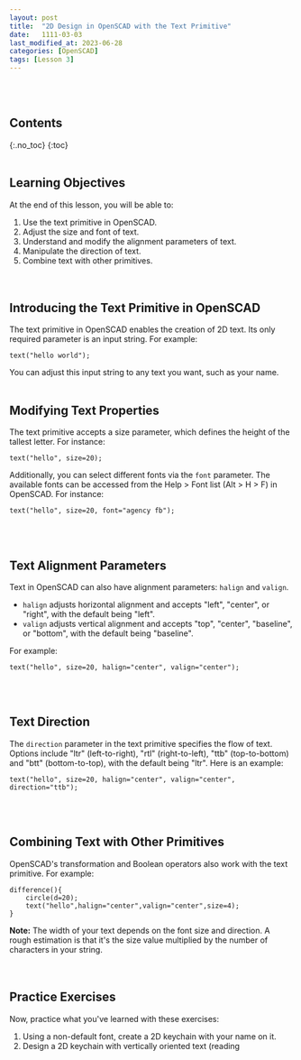 ```yaml
---
layout: post
title:  "2D Design in OpenSCAD with the Text Primitive"
date:   1111-03-03
last_modified_at: 2023-06-28
categories: [OpenSCAD]
tags: [Lesson 3]
---
```


<br><br>

## Contents
{:.no_toc}
{:toc}
<br><br>

## Learning Objectives
At the end of this lesson, you will be able to:
1. Use the text primitive in OpenSCAD.
2. Adjust the size and font of text.
3. Understand and modify the alignment parameters of text.
4. Manipulate the direction of text.
5. Combine text with other primitives.
<br><br><br>

## Introducing the Text Primitive in OpenSCAD
The text primitive in OpenSCAD enables the creation of 2D text. Its only required parameter is an input string. For example:

```OpenSCAD
text("hello world");
```

You can adjust this input string to any text you want, such as your name.
<br><br>

## Modifying Text Properties
The text primitive accepts a size parameter, which defines the height of the tallest letter. For instance:

```OpenSCAD
text("hello", size=20);
```

Additionally, you can select different fonts via the `font` parameter. The available fonts can be accessed from the Help > Font list (Alt > H > F) in OpenSCAD. For instance:

```OpenSCAD
text("hello", size=20, font="agency fb");
```
<br><br>

## Text Alignment Parameters
Text in OpenSCAD can also have alignment parameters: `halign` and `valign`. 

- `halign` adjusts horizontal alignment and accepts "left", "center", or "right", with the default being "left".
- `valign` adjusts vertical alignment and accepts "top", "center", "baseline", or "bottom", with the default being "baseline".

For example:

```OpenSCAD
text("hello", size=20, halign="center", valign="center");
```
<br><br>

## Text Direction
The `direction` parameter in the text primitive specifies the flow of text. Options include "ltr" (left-to-right), "rtl" (right-to-left), "ttb" (top-to-bottom) and "btt" (bottom-to-top), with the default being "ltr". Here is an example:

```OpenSCAD
text("hello", size=20, halign="center", valign="center", direction="ttb");
```
<br><br>

## Combining Text with Other Primitives
OpenSCAD's transformation and Boolean operators also work with the text primitive. For example:

```OpenSCAD
difference(){
    circle(d=20);
    text("hello",halign="center",valign="center",size=4);
}
```

**Note:** The width of your text depends on the font size and direction. A rough estimation is that it's the size value multiplied by the number of characters in your string.
<br><br><br>

## Practice Exercises
Now, practice what you've learned with these exercises:

1. Using a non-default font, create a 2D keychain with your name on it.
2. Design a 2D keychain with vertically oriented text (reading